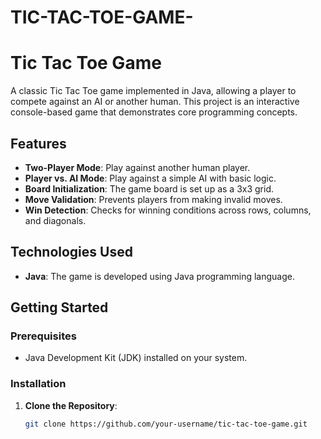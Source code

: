 # TIC-TAC-TOE-GAME-
# Tic Tac Toe Game

A classic Tic Tac Toe game implemented in Java, allowing a player to compete against an AI or another human. This project is an interactive console-based game that demonstrates core programming concepts.

## Features

- **Two-Player Mode**: Play against another human player.
- **Player vs. AI Mode**: Play against a simple AI with basic logic.
- **Board Initialization**: The game board is set up as a 3x3 grid.
- **Move Validation**: Prevents players from making invalid moves.
- **Win Detection**: Checks for winning conditions across rows, columns, and diagonals.

## Technologies Used

- **Java**: The game is developed using Java programming language.

## Getting Started

### Prerequisites

- Java Development Kit (JDK) installed on your system.

### Installation

1. **Clone the Repository**:

   ```bash
   git clone https://github.com/your-username/tic-tac-toe-game.git

